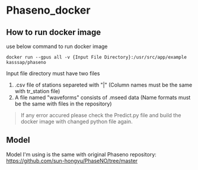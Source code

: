 # Phaseno_docker

## How to run docker image

use below command to run docker image
```
docker run --gpus all -v {Input File Directory}:/usr/src/app/example kasssap/phaseno
```
Input file directory must have two files
  1. .csv file of stations separeted with "|" (Column names must be the same with tr_station file)
  2. A file named "waveforms" consists of .mseed data (Name formats must be the same with files in the repository) 
>If any error accured please check the Predict.py file and build the docker image with changed python file again. 

## Model
Model I'm using is the same with original Phaseno repository:
https://github.com/sun-hongyu/PhaseNO/tree/master
